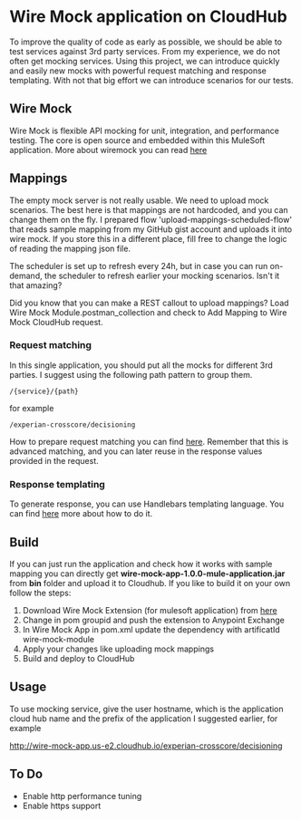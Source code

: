 
# Wire Mock application on CloudHub

To improve the quality of code as early as possible, we should be able to test services against 3rd party services. From my experience, we do not often get mocking services. 
Using this project, we can introduce quickly and easily new mocks with powerful request matching and response templating. With not that big effort we can introduce scenarios for our tests.

## Wire Mock 

Wire Mock is flexible API mocking for unit, integration, and performance testing. The core is open source and embedded within this MuleSoft application.
More about wiremock you can read [here](https://wiremock.org/#open-source-get-started)

## Mappings

The empty mock server is not really usable. We need to upload mock scenarios. The best here is that mappings are not hardcoded, and you can change them on the fly. I prepared flow 'upload-mappings-scheduled-flow'
that reads sample mapping from my GitHub gist account and uploads it into wire mock. If you store this in a different place, fill free to change the logic of reading the mapping json file.

The scheduler is set up to refresh every 24h, but in case you can run on-demand, the scheduler to refresh earlier your mocking scenarios. Isn't it that amazing?

Did you know that you can make a REST callout to upload mappings? Load Wire Mock Module.postman_collection and check to Add Mapping to Wire Mock CloudHub request. 

### Request matching

In this single application, you should put all the mocks for different 3rd parties. I suggest using the following path pattern to group them.

``/{service}/{path}``

for example

``/experian-crosscore/decisioning``

How to prepare request matching you can find [here](https://wiremock.org/docs/request-matching/). Remember that this is advanced matching, and you can later reuse in the response values provided in the request.

### Response templating

To generate response, you can use Handlebars templating language. You can find [here](https://wiremock.org/docs/request-matching/) more about how to do it.

## Build

If you can just run the application and check how it works with sample mapping you can directly get **wire-mock-app-1.0.0-mule-application.jar** from **bin** folder and upload it to Cloudhub.
If you like to build it on your own follow the steps:
1. Download Wire Mock Extension (for mulesoft application) from [here](https://github.com/dyeeye/wire-mock-module)
2. Change in pom groupid and push the extension to Anypoint Exchange
3. In Wire Mock App in pom.xml update the dependency with artificatId wire-mock-module
4. Apply your changes like uploading mock mappings
5. Build and deploy to CloudHub

## Usage

To use mocking service, give the user hostname, which is the application cloud hub name and the prefix of the application I suggested earlier, for example

http://wire-mock-app.us-e2.cloudhub.io/experian-crosscore/decisioning

## To Do
- Enable http performance tuning
- Enable https support